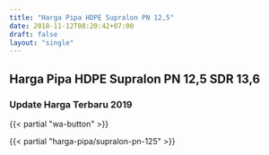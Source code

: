 ```yaml
---
title: "Harga Pipa HDPE Supralon PN 12,5"
date: 2018-11-12T08:20:42+07:00
draft: false
layout: "single"
---
```


## Harga Pipa HDPE Supralon PN 12,5 SDR 13,6
### Update Harga Terbaru 2019

{{< partial "wa-button" >}}

{{< partial "harga-pipa/supralon-pn-125" >}}